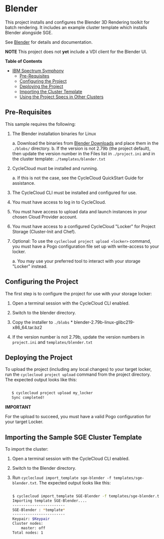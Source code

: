 # Blender #

This project installs and configures the Blender 3D Rendering toolkit for batch rendering.
It includes an example cluster template which installs Blender alongside SGE.

See [Blender](https://www.blender.org/) for details and documentation.

**NOTE** This project does not **yet** include a VDI client for the Blender UI.

<!-- markdown-toc start - Don't edit this section. Run M-x markdown-toc-generate-toc again -->

**Table of Contents**

- [IBM Spectrum Symphony](#ibm-spectrum-symphony)
    - [Pre-Requisites](#pre-requisites)
    - [Configuring the Project](#configuring-the-project)
    - [Deploying the Project](#deploying-the-project)
    - [Importing the Cluster Template](#importing-the-cluster-template)
    - [Using the Project Specs in Other Clusters](#using-the-project-specs-in-other-clusters)

<!-- markdown-toc end -->


## Pre-Requisites ##


This sample requires the following:

  1. The Blender installation binaries for Linux
  
     a. Download the binaries from [Blender Downloads](https://www.blender.org/download/) and place them in the `./blobs/` directory.
     b. If the version is not 2.79b (the project default), then update the version number in the Files list
        in `./project.ini` and in the cluster template: `./templates/blender.txt`
     
  3. CycleCloud must be installed and running.

     a. If this is not the case, see the CycleCloud QuickStart Guide for
        assistance.

  4. The CycleCloud CLI must be installed and configured for use.

  5. You must have access to log in to CycleCloud.

  6. You must have access to upload data and launch instances in your chosen
     Cloud Provider account.

  7. You must have access to a configured CycleCloud "Locker" for Project Storage
     (Cluster-Init and Chef).

  8. Optional: To use the `cyclecloud project upload <locker>` command, you must
     have a Pogo configuration file set up with write-access to your locker.

     a. You may use your preferred tool to interact with your storage "Locker"
        instead.


## Configuring the Project ##


The first step is to configure the project for use with your storage locker:

  1. Open a terminal session with the CycleCloud CLI enabled.

  2. Switch to the blender directory.

  3. Copy the installer to `./blobs`
    * blender-2.79b-linux-glibc219-x86_64.tar.bz2

  4. If the version number is not 2.79b, update the version numbers in `project.ini` and `templates/blender.txt`
    

## Deploying the Project ##


To upload the project (including any local changes) to your target locker, run the
`cyclecloud project upload` command from the project directory.  The expected output looks like
this:

``` bash

   $ cyclecloud project upload my_locker
   Sync completed!

```


**IMPORTANT**

For the upload to succeed, you must have a valid Pogo configuration for your target Locker.


## Importing the Sample SGE Cluster Template ##


To import the cluster:

 1. Open a terminal session with the CycleCloud CLI enabled.

 2. Switch to the Blender directory.

 3. Run ``cyclecloud import_template sge-blender -f templates/sge-blender.txt``.
    The expected output looks like this:
    
    ``` bash
    
    $ cyclecloud import_template SGE-Blender -f templates/sge-blender.txt
    Importing template SGE-Blender....
    ------------------------
    SGE-Blender : *template*
    ------------------------
    Keypair: $Keypair
    Cluster nodes:
        master: off
    Total nodes: 1
    ```


